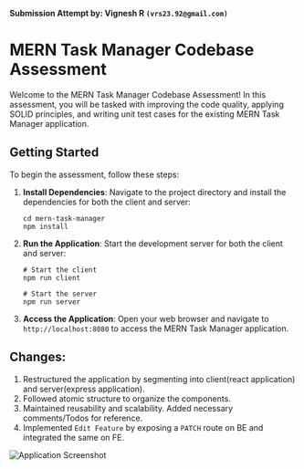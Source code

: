 

**Submission Attempt by: Vignesh R `(vrs23.92@gmail.com)`**

# MERN Task Manager Codebase Assessment

Welcome to the MERN Task Manager Codebase Assessment! In this assessment, you will be tasked with improving the code quality, applying SOLID principles, and writing unit test cases for the existing MERN Task Manager application.

## Getting Started

To begin the assessment, follow these steps:

1. **Install Dependencies**: Navigate to the project directory and install the dependencies for both the client and server:

   ```
   cd mern-task-manager
   npm install
   ```

2. **Run the Application**: Start the development server for both the client and server:

   ```
   # Start the client
   npm run client
   
   # Start the server
   npm run server
   ```

3. **Access the Application**: Open your web browser and navigate to `http://localhost:8080` to access the MERN Task Manager application.


## Changes:
1. Restructured the application by segmenting into client(react application) and server(express application).
2. Followed atomic structure to organize the components.
3. Maintained reusability and scalability. Added necessary comments/Todos for reference.
4. Implemented `Edit Feature` by exposing a `PATCH` route on BE and integrated the same on FE.

![Application Screenshot]([https://openai.com/favicon.ico](https://drive.google.com/file/d/120t3aA1Uku0xKP3_FNuv02hTag397sr8/view?usp=sharing))

